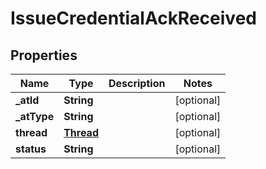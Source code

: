 # IssueCredentialAckReceived

## Properties
Name | Type | Description | Notes
------------ | ------------- | ------------- | -------------
**_atId** | **String** |  |  [optional]
**_atType** | **String** |  |  [optional]
**thread** | [**Thread**](Thread.md) |  |  [optional]
**status** | **String** |  |  [optional]
